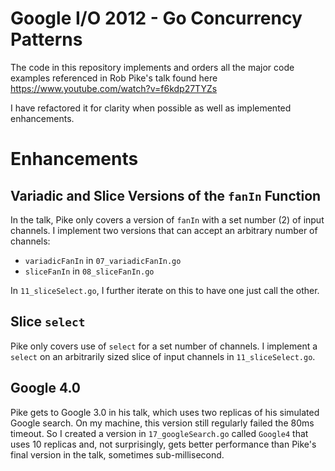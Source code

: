 # Google I/O 2012 - Go Concurrency Patterns
The code in this repository implements and orders all the major code examples referenced in Rob Pike's talk found here
https://www.youtube.com/watch?v=f6kdp27TYZs

I have refactored it for clarity when possible as well as implemented enhancements.

# Enhancements

## Variadic and Slice Versions of the `fanIn` Function

In the talk, Pike only covers a version of `fanIn` with a set number (2) of input channels. I implement two versions that can accept an arbitrary number of channels:
* `variadicFanIn` in `07_variadicFanIn.go` 
* `sliceFanIn` in `08_sliceFanIn.go`

In `11_sliceSelect.go`, I further iterate on this to have one just call the other.

## Slice `select`

Pike only covers use of `select` for a set number of channels. I implement a `select` on an arbitrarily sized slice of input channels in `11_sliceSelect.go`.

## Google 4.0

Pike gets to Google 3.0 in his talk, which uses two replicas of his simulated Google search. On my machine, this version still regularly failed the 80ms timeout. So I created a version in `17_googleSearch.go` called `Google4` that uses 10 replicas and, not surprisingly, gets better performance than Pike's final version in the talk, sometimes sub-millisecond.